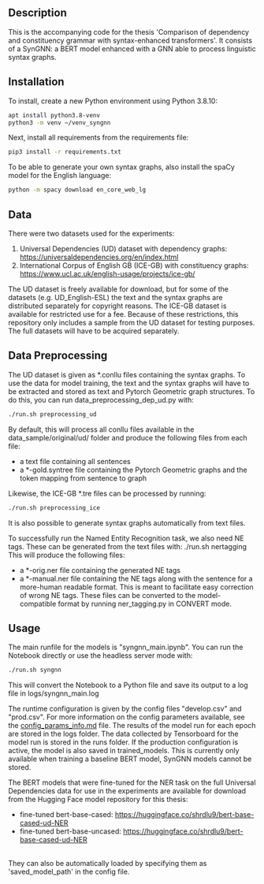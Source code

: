 ## Description
This is the accompanying code for the thesis 'Comparison of dependency and constituency grammar with syntax-enhanced transformers'. It consists of a SynGNN: a BERT model enhanced with a GNN able to process linguistic syntax graphs.

## Installation
To install, create a new Python environment using Python 3.8.10:
```bash
apt install python3.8-venv
python3 -m venv ~/venv_syngnn
```

Next, install all requirements from the requirements file:
```bash
pip3 install -r requirements.txt
```
To be able to generate your own syntax graphs, also install the spaCy model for the English language:
```bash
python -m spacy download en_core_web_lg
```

## Data
There were two datasets used for the experiments:
1) Universal Dependencies (UD) dataset with dependency graphs: https://universaldependencies.org/en/index.html
2) International Corpus of English GB (ICE-GB) with constituency graphs: https://www.ucl.ac.uk/english-usage/projects/ice-gb/

The UD dataset is freely available for download, but for some of the datasets (e.g. UD_English-ESL) the text and the syntax graphs are distributed separately for copyright reasons. The ICE-GB dataset is available for restricted use for a fee.
Because of these restrictions, this repository only includes a sample from the UD dataset for testing purposes. The full datasets will have to be acquired separately.

## Data Preprocessing
The UD dataset is given as *.conllu files containing the syntax graphs. To use the data for model training, the text and the syntax graphs will have to be extracted and stored as text and Pytorch Geometric graph structures.
To do this, you can run data_preprocessing_dep_ud.py with:
```bash
./run.sh preprocessing_ud
```

By default, this will process all conllu files available in the data_sample/original/ud/ folder and produce the following files from each file:
* a text file containing all sentences
* a *-gold.syntree file containing the Pytorch Geometric graphs and the token mapping from sentence to graph

Likewise, the ICE-GB *.tre files can be processed by running:
```bash
./run.sh preprocessing_ice
```
It is also possible to generate syntax graphs automatically from text files. 

To successfully run the Named Entity Recognition task, we also need NE tags. These can be generated from the text files with:
./run.sh nertagging
This will produce the following files:
* a *-orig.ner file containing the generated NE tags
* a *-manual.ner file containing the NE tags along with the sentence for a more-human readable format. This is meant to facilitate easy correction of wrong NE tags. These files can be converted to the model-compatible format by running ner_tagging.py in CONVERT mode.

## Usage
The main runfile for the models is "syngnn_main.ipynb". You can run the Notebook directly or use the headless server mode with:
```bash
./run.sh syngnn
```
This will convert the Notebook to a Python file and save its output to a log file in logs/syngnn_main.log

The runtime configuration is given by the config files "develop.csv" and "prod.csv". For more information on the config parameters available, see the [config_params_info.md](https://github.com/shrdlu-whs/syngnn/blob/master/config/config_params_info.md) file.
The results of the model run for each epoch are stored in the logs folder.
The data collected by Tensorboard for the model run is stored in the runs folder.
If the production configuration is active, the model is also saved in trained_models. This is currently only available when training a baseline BERT model, SynGNN models cannot be stored.

The BERT models that were fine-tuned for the NER task on the full Universal Dependencies data for use in the experiments are available for download from the Hugging Face model repository for this thesis:
*  fine-tuned bert-base-cased: https://huggingface.co/shrdlu9/bert-base-cased-ud-NER
*  fine-tuned bert-base-uncased: https://huggingface.co/shrdlu9/bert-base-cased-ud-NER
<br>
They can also be automatically loaded by specifying them as 'saved_model_path' in the config file.



